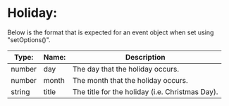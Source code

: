 # Holiday:

Below is the format that is expected for an event object when set using "setOptions()".

| Type:  | Name:            | Description                                               |
| ------ | ---------------- | --------------------------------------------------------- |
| number | day              | The day that the holiday occurs.                          |
| number | month            | The month that the holiday occurs.                        |
| string | title            | The title for the holiday (i.e. Christmas Day).           |